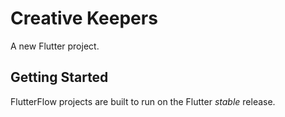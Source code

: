 # Creative Keepers

A new Flutter project.

## Getting Started

FlutterFlow projects are built to run on the Flutter _stable_ release.
